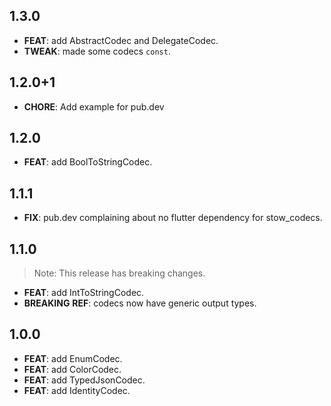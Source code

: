 ## 1.3.0

 - **FEAT**: add AbstractCodec and DelegateCodec.
 - **TWEAK**: made some codecs `const`.

## 1.2.0+1

 - **CHORE**: Add example for pub.dev

## 1.2.0

 - **FEAT**: add BoolToStringCodec.

## 1.1.1

 - **FIX**: pub.dev complaining about no flutter dependency for stow_codecs.

## 1.1.0

> Note: This release has breaking changes.

 - **FEAT**: add IntToStringCodec.
 - **BREAKING** **REF**: codecs now have generic output types.

## 1.0.0

 - **FEAT**: add EnumCodec.
 - **FEAT**: add ColorCodec.
 - **FEAT**: add TypedJsonCodec.
 - **FEAT**: add IdentityCodec.

